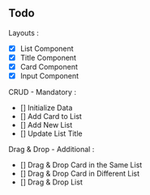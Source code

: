 ## Todo

Layouts :

- [x] List Component
- [x] Title Component
- [x] Card Component
- [x] Input Component

CRUD - Mandatory :

- [] Initialize Data
- [] Add Card to List
- [] Add New List
- [] Update List Title

Drag & Drop - Additional :

- [] Drag & Drop Card in the Same List
- [] Drag & Drop Card in Different List
- [] Drag & Drop List
